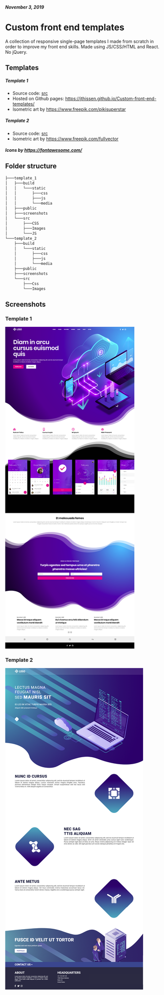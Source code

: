 ##### November 3, 2019

# Custom front end templates
A collection of responsive single-page templates I made from scratch in order to improve my front end skills. Made using JS/CSS/HTML and React. No jQuery.

## Templates
##### Template 1
- Source code: [src](https://github.com/JThissen/Custom-front-end-templates/tree/master/template_1/src)
- Hosted on Github pages: https://jthissen.github.io/Custom-front-end-templates/
- Isometric art by  https://www.freepik.com/pikisuperstar

##### Template 2
- Source code: [src](https://github.com/JThissen/Custom-front-end-templates/tree/master/template_2/src)
- Isometric art by  https://www.freepik.com/fullvector

##### Icons by https://fontawesome.com/

## Folder structure
```
├───template_1
│   ├───build
│   │   └───static
│   │       ├───css
│   │       ├───js
│   │       └───media
│   ├───public
│   ├───screenshots
│   └───src
│       ├───CSS
│       ├───Images
│       └───JS
└───template_2
    ├───build
    │   └───static
    │       ├───css
    │       ├───js
    │       └───media
    ├───public
    ├───screenshots
    └───src
        ├───Css
        └───Images
```

## Screenshots
### Template 1
![](template_1/screenshots/screenshot_template_1.png)

### Template 2
![](template_2/screenshots/screenshot_template_2.png)
